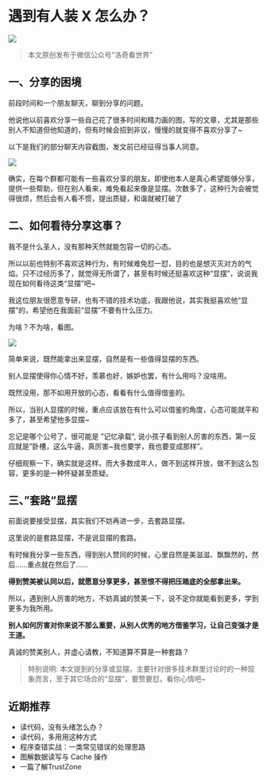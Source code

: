 # 遇到有人装 X 怎么办？


![](https://files.mdnice.com/user/16784/9fe5592f-fd45-44e3-a6be-ba38d20ffd0c.png)

> 本文原创发布于微信公众号“洛奇看世界”

## 一、分享的困境

前段时间和一个朋友聊天，聊到分享的问题。

他说他以前喜欢分享一些自己花了很多时间和精力画的图，写的文章，尤其是那些别人不知道但他知道的，但有时候会招到非议，慢慢的就变得不喜欢分享了~

以下是我们的部分聊天内容截图，发文前已经征得当事人同意。

![](https://files.mdnice.com/user/16784/340b4937-50ce-45c2-881f-4b5638c76e3c.png)

确实，在每个群都可能有一些喜欢分享的朋友。即使他本人是真心希望能够分享，提供一些帮助，但在别人看来，难免看起来像是显摆。次数多了，这种行为会被觉得很烦，然后会有人看不惯，提出质疑，和谐就被打破了

## 二、如何看待分享这事？

我不是什么圣人，没有那种天然就能包容一切的心态。

所以以前也特别不喜欢这种行为，有时候难免怼一怼，目的也是想灭灭对方的气焰。只不过经历多了，就觉得无所谓了，甚至有时候还挺喜欢这种“显摆”，说说我现在如何看待这类“显摆”吧~

我这位朋友很愿意专研，也有不错的技术功底，我跟他说，其实我挺喜欢他“显摆”的，希望他在我面前“显摆”不要有什么压力。

为啥？不为啥，看图。

![](https://files.mdnice.com/user/16784/2e6f90dd-35c6-4cf5-95b5-cb218ea3f3d5.png)

简单来说，既然能拿出来显摆，自然是有一些值得显摆的东西。

别人显摆使得你心情不好，羡慕也好，嫉妒也罢，有什么用吗？没啥用。

既然没用，那不如用开放的心态，看看有什么值得借鉴的。

所以，当别人显摆的时候，重点应该放在有什么可以借鉴的角度，心态可能就平和多了，甚至希望他多显摆~

忘记是哪个公号了，很可能是 ”记忆承载“, 说小孩子看到别人厉害的东西，第一反应就是”卧槽，这么牛逼，真厉害~我也要学，我也要变成那样”。

仔细观察一下，确实就是这样。而大多数成年人，做不到这样开放，做不到这么包容，更多的是一种怀疑甚至质疑。

## 三、”套路“显摆

前面说要接受显摆，其实我们不妨再进一步，去套路显摆。

这里说的是套路显摆，不是说显摆的套路。

有时候我分享一些东西，得到别人赞同的时候，心里自然是美滋滋、飘飘然的，然后……重点就在然后了……

**得到赞美被认同以后，就愿意分享更多，甚至恨不得把压箱底的全部拿出来。**

所以，遇到别人厉害的地方，不妨真诚的赞美一下，说不定你就能看到更多，学到更多为我所用。

**别人如何厉害对你来说不那么重要，从别人优秀的地方借鉴学习，让自己变强才是王道。**

真诚的赞美别人，并虚心请教，不知道算不算是一种套路？

> 特别说明: 本文提到的分享或显摆，主要针对很多技术群里讨论时的一种现象而言，至于其它场合的“显摆”，要赞要怼，看你心情吧~


## 近期推荐
- 读代码，没有头绪怎么办？
- 读代码，多用用这种方式
- 程序查错实战：一类常见错误的处理思路
- 图解数据读写与 Cache 操作
- 一篇了解TrustZone